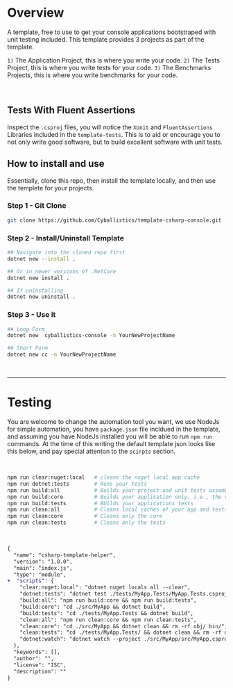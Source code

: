 # Overview

A template, free to use to get your console applications bootstraped with unit testing included. This template provides 3 projects as part of the template.

`1)` The Application Project, this is where you write your code.
`2)` The Tests Project, this is where you write tests for your code.
`3)` The Benchmarks Projects, this is where you write benchmarks for your code.

<br/>

## Tests With Fluent Assertions

Inspect the `.csproj` files, you will notice the `XUnit` and `FluentAssertions` Libraries included in the `template-tests`.  This is to aid or encourage you to not only write good software, but to build excellent software with unit tests.

## How to install and use
Essentially, clone this repo, then install the template locally, and then use the templete for your projects.

### Step 1 - Git Clone

```bash
git clone https://github.com/Cyballistics/template-csharp-console.git
```

### Step 2 - Install/Uninstall Template

```bash
## Navigate into the cloned repo first
dotnet new --install .

## Or in newer versions of .NetCore
dotnet new install .

## If uninstalling
dotnet new uninstall .
```

### Step 3 - Use it

```bash
## Long Form
dotnet new  cyballistics-console -n YourNewProjectName

## Short Form
dotnet new cc -n YourNewProjectName
```

<br/><hr/>

# Testing
You are welcome to change the automation tool you want, we use NodeJs for simple automation, you have `package.json` file incldued in the template, and assuming you have NodeJs installed you will be able to run `npm run` commands. At the time of this writing the default template json looks like this below, and pay special attenton to the `scirpts` section.

<br/>

```bash
npm run clear:nuget:local   # cleans the nuget local app cache
npm run dotnet:tests        # Runs your tests
npm run build:all           # Builds your project and unit tests assemblies
npm run build:core          # Builds your application only, i.e., the core
npm run build:tests         # BUilds your applications tests
npm run clean:all           # Cleans local caches of your app and tests folder
npm run clean:core          # Cleans only the core
npm run clean:tests         # Cleans only the tests
```

<br/>

```diff
{
  "name": "csharp-template-helper",
  "version": "1.0.0",
  "main": "index.js",
  "type": "module",
+  "scripts": {
    "clear:nuget:local": "dotnet nuget locals all --clear",
    "dotnet:tests": "dotnet test ./tests/MyApp.Tests/MyApp.Tests.csproj --logger \"console;verbosity=detailed\"",
    "build:all": "npm run build:core && npm run build:tests",
    "build:core": "cd ./src/MyApp && dotnet build",
    "build:tests": "cd ./tests/MyApp.Tests && dotnet build",
    "clean:all": "npm run clean:core && npm run clean:tests",
    "clean:core": "cd ./src/MyApp && dotnet clean && rm -rf obj/ bin/",
    "clean:tests": "cd ./tests/MyApp.Tests/ && dotnet clean && rm -rf obj/ bin/",
    "dotnet:watch": "dotnet watch --project ./src/MyApp/src/MyApp.csproj"
  },
  "keywords": [],
  "author": "",
  "license": "ISC",
  "description": ""
}
```